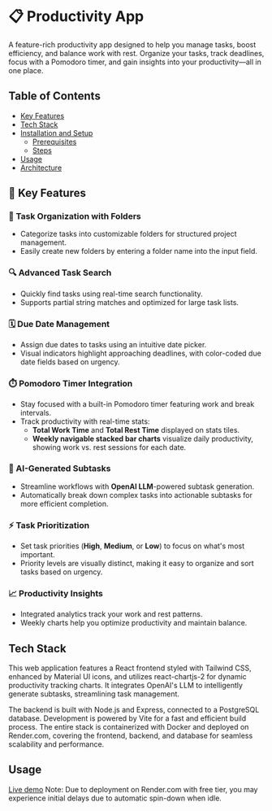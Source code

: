 # 📋 Productivity App

A feature-rich productivity app designed to help you manage tasks, boost efficiency, and balance work with rest. Organize your tasks, track deadlines, focus with a Pomodoro timer, and gain insights into your productivity—all in one place.

## Table of Contents
- [Key Features](#key-features)
- [Tech Stack](#tech-stack)
- [Installation and Setup](#installation-and-setup)
  - [Prerequisites](#prerequisites)
  - [Steps](#steps)
- [Usage](#usage)
- [Architecture](#architecture)

## 🚀 Key Features

### 📁 Task Organization with Folders  
- Categorize tasks into customizable folders for structured project management.  
- Easily create new folders by entering a folder name into the input field.  

### 🔍 Advanced Task Search  
- Quickly find tasks using real-time search functionality.  
- Supports partial string matches and optimized for large task lists.

### 🗓️ Due Date Management  
- Assign due dates to tasks using an intuitive date picker.  
- Visual indicators highlight approaching deadlines, with color-coded due date fields based on urgency.

### ⏱️ Pomodoro Timer Integration  
- Stay focused with a built-in Pomodoro timer featuring work and break intervals.  
- Track productivity with real-time stats:  
  - **Total Work Time** and **Total Rest Time** displayed on stats tiles.  
  - **Weekly navigable stacked bar charts** visualize daily productivity, showing work vs. rest sessions for each date.

### 🤖 AI-Generated Subtasks  
- Streamline workflows with **OpenAI LLM**-powered subtask generation.  
- Automatically break down complex tasks into actionable subtasks for more efficient completion.

### ⚡ Task Prioritization  
- Set task priorities (**High**, **Medium**, or **Low**) to focus on what's most important.  
- Priority levels are visually distinct, making it easy to organize and sort tasks based on urgency.

### 📈 Productivity Insights  
- Integrated analytics track your work and rest patterns.  
- Weekly charts help you optimize productivity and maintain balance.

## Tech Stack
This web application features a React frontend styled with Tailwind CSS, enhanced by Material UI icons, and utilizes react-chartjs-2 for dynamic productivity tracking charts. It integrates OpenAI's LLM to intelligently generate subtasks, streamlining task management.

The backend is built with Node.js and Express, connected to a PostgreSQL database. Development is powered by Vite for a fast and efficient build process. The entire stack is containerized with Docker and deployed on Render.com, covering the frontend, backend, and database for seamless scalability and performance.

## Usage
[Live demo](https://task-manager-front-bmmt.onrender.com/)
Note: Due to deployment on Render.com with free tier, you may experience initial delays due to automatic spin-down when idle.